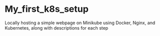 # My_first_k8s_setup

Locally hosting a simple webpage on Minikube using Docker, Nginx, and Kubernetes, along with descriptions for each step

